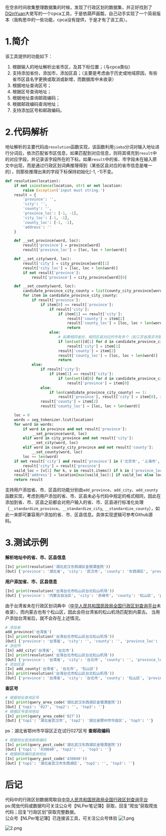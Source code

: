在空余时间收集整理数据集的时候，发现了行政区划的数据集，并正好找到了[DQinYuan](https://github.com/DQinYuan/chinese_province_city_area_mapper)大佬写的一个cpca工具，于是依葫芦画瓢，自己动手实现了一个简易版本（我构思中的一些功能，cpca没有提供，于是才有了该工具）。
# 1.简介
该工具提供的功能如下：  
1. 根据输入的地址解析出省市区，及其下标位置；（与cpca类似）
2. 支持添加省份，添加市，添加区县；（主要是考虑由于历史或地域原因，有些省市区县名字更换或取消或新增，而数据库中未收录）
3. 根据地址查询区号；
4. 根据区号查询地址；
5. 根据地址查询邮政编码；
6. 根据邮政编码查询地址；
7. 支持添加区号和邮政编码。
# 2.代码解析
地址解析的主要代码由`resolution`函数实现，该函数利用`jieba`分词对输入地址进行分词后，依次匹配省市区信息，如果匹配到对应信息，则将其填充到`result`中的对应字段，并记录该字段所在的下标。如果`result`中的省、市字段未在输入原文中出现，而是通过行政区划词典推理得到（某些区县对应的省市信息是唯一的），则那些推理出来的字段下标保持初始化[-1, -1]不变。
```python
def resolution(location):
    if not isinstance(location, str) or not location:
        raise Exception('input must string.')
    result = {
        'province': '',
        'city': '',
        'county': '',
        'province_loc': [-1, -1],
        'city_loc': [-1, -1],
        'county_loc': [-1, -1],
        'address': ''
    }

    def __set_province(word, loc):
        result['province'] = province[word]
        result['province_loc'] = [loc, loc + len(word)]

    def __set_city(word, loc):
        result['city'] = city_province[word][1]
        result['city_loc'] = [loc, loc + len(word)]
        if not result['province']:
            result['province'] = city_province[word][0]

    def __set_county(word, loc):
        candidate_province_city_county = list(county_city_province[word])
        for item in candidate_province_city_county:
            if result['province']:
                if item[0] == result['province']:
                    if result['city']:
                        if item[1] == result['city']:
                            result['county'] = item[2]
                            result['county_loc'] = [loc, loc + len(word)]
                            return
                    else:
                        # 如果相同省份，相同区县对应的市有多个（如江苏省南京市鼓楼区和江苏省徐州市鼓楼区），则不填充市
                        if len(set([d[1] for d in candidate_province_city_county if d[0] == result['province']])) == 1:
                            result['city'] = item[1]
                        result['county'] = item[2]
                        result['county_loc'] = [loc, loc + len(word)]
                        return
            else:
                if result['city']:
                    if item[1] == result['city']:
                        if len(set([d[0] for d in candidate_province_city_county if d[1] == result['city']])) == 1:
                            result['province'] = item[0]
                else:
                    if len(candidate_province_city_county) == 1:
                        result['province'], result['city'] = item[0], item[1]
                result['county'] = item[2]
                result['county_loc'] = [loc, loc + len(word)]

    loc = 0
    words = seg_tokenizer.lcut(location)
    for word in words:
        if word in province and not result['province']:
            __set_province(word, loc)
        elif word in city_province and not result['city']:
            __set_city(word, loc)
        elif word in county_city_province and not result['county']:
            __set_county(word, loc)
        loc += len(word)
    if not result['city'] and result['province'] in ('北京市', '上海市', '天津市', '重庆市'):
        result['city'] = result['province']
    vaild_loc = [v[1] for k, v in result.items() if k in ('province_loc', 'city_loc', 'county_loc') and v[1] > -1]
    result['address'] = location[max(vaild_loc):] if vaild_loc else location
    return result
```
支持用户添加省、市、区县的功能分别由`add_province`、`add_city`、`add_county`函数实现，考虑到用户添加的省、市、区县未必与代码中规定的格式相同，因此在添加到省、市、区县之前都会对用户输入的省、市、区县进行标准化处理（`__standardize_province`、`__standardize_city`,  `__standardize_county`），如此一来即可兼容用户添加的省、市、区县信息。具体实现逻辑可参考Github源码。
# 3.测试示例
**解析地址中的省、市、区县信息**
```python
[In] print(resolution('湖北武汉东西湖区金银潭医院'))
[Out] {'province': '湖北省', 'city': '武汉市', 'county': '东西湖区', 'province_loc': [0, 2], 'city_loc': [2, 4], 'county_loc': [4, 8], 'address': '金银潭医院'}
```
**用户添加省、市、区县信息**
```python
[In] print(resolution('台湾台北市松山区台北松山机场'))
[Out] {'province': '内蒙古自治区', 'city': '赤峰市', 'county': '松山区', 'province_loc': [-1, -1], 'city_loc': [-1, -1], 'county_loc': [5, 8], 'address': '台北松山机场'}
```
由于台湾省未在行政区划词典中（[中华人民共和国民政局全国行政区划查询平台](http://xzqh.mca.gov.cn/map)未收录），而内蒙古也有个松山区，因此会将台湾省的松山机场匹配到内蒙古。
当用户添加台湾省后，就不会存在上述情况。
```python
# 添加省
add_province('台湾省')
[In] print(resolution('台湾台北市松山区台北松山机场'))
[Out] {'province': '台湾省', 'city': '', 'county': '', 'province_loc': [0, 2], 'city_loc': [-1, -1], 'county_loc': [-1, -1], 'address': '台北市松山区台北松山机场'}
# 添加市
[In] add_city('台湾省', '台北市')
[In] print(resolution('台湾台北市松山区台北松山机场'))
[Out] {'province': '台湾省', 'city': '台北市', 'county': '', 'province_loc': [0, 2], 'city_loc': [2, 5], 'county_loc': [-1, -1], 'address': '松山区台北松山机场'}
# 添加区县
[In] add_county('台湾省', '台北市', '松山区')
[In] print(resolution('台湾台北市松山区台北松山机场'))
[Out] {'province': '台湾省', 'city': '台北市', 'county': '松山区', 'province_loc': [0, 2], 'city_loc': [2, 5], 'county_loc': [5, 8], 'address': '台北松山机场'}
```
**查区号**
```python
# 根据地址查询区号
[In] print(query_area_code('湖北武汉东西湖区金银潭医院'))
[Out] {'top1': '027', 'top2': '', 'top3': ''}
# 根据区号查询地址
[In] print(query_area_code('027'))
[Out] {'top1': '湖北省武汉市', 'top2': '湖北省鄂州市华容区', 'top3': ''}
```
ps：湖北省鄂州市华容区正在试行027区号
**查邮政编码**
```python
# 根据地址查询邮政编码
[In] print(query_post_code('湖北武汉东西湖区金银潭医院'))
[Out] {'top1': '430040', 'top2': '', 'top3': ''}
# 根据邮政编码查询地址
[In] print(query_post_code('430040'))
[Out] {'top1': '湖北省武汉市东西湖区', 'top2': '', 'top3': ''}
```
# 后记
代码中的行政区划数据爬取自[中华人民共和国民政局全国行政区划查询平台](http://xzqh.mca.gov.cn/map)  
ps:爬虫代码或数据均可关注公众号【NLPer笔记簿】获取，回复“爬虫”获取爬虫代码；回复“行政区划”获取完整数据。  
公众号【NLPer笔记簿】已连接该工具，可关注公众号体验
![1.png](https://upload-images.jianshu.io/upload_images/20501279-41adbe47239b0f40.png?imageMogr2/auto-orient/strip%7CimageView2/2/w/1240)

![2.png](https://upload-images.jianshu.io/upload_images/20501279-97876e6113bd7136.png?imageMogr2/auto-orient/strip%7CimageView2/2/w/1240)

